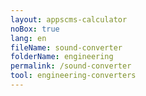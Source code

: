 ```yaml
---
layout: appscms-calculator
noBox: true
lang: en
fileName: sound-converter
folderName: engineering
permalink: /sound-converter
tool: engineering-converters
---
```


